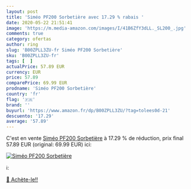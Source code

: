 ```yaml
---
layout: post
title: 'Siméo PF200 Sorbetière avec 17.29 % rabais '
date: 2020-05-22 21:51:41
image: 'https://m.media-amazon.com/images/I/41B6ZfY3dLL._SL200_.jpg'
comments: true
category: ofertas
author: ring
slug: 'B00ZPLL3ZU-fr Siméo PF200 Sorbetière'
sku: 'B00ZPLL3ZU-fr'
tags: [  ]
actualPrice: 57.89 EUR
currency: EUR
price: 57.89
comparePrice: 69.99 EUR
prodname: 'Siméo PF200 Sorbetière'
country: 'fr'
flag: '🇫🇷'
brand: ''
buyurl: 'https://www.amazon.fr/dp/B00ZPLL3ZU/?tag=tolees0d-21'
descuento: '17.29'
average: '57.89'
---
```


C'est en vente [Siméo PF200 Sorbetière](https://www.amazon.fr/dp/B00ZPLL3ZU/?tag=tolees0d-21)  à  17.29 % de réduction, prix final  57.89 EUR (original: 69.99 EUR) ici:

[![Siméo PF200 Sorbetière](https://m.media-amazon.com/images/I/41B6ZfY3dLL._SL200_.jpg)](https://www.amazon.fr/dp/B00ZPLL3ZU/?tag=tolees0d-21)

ℹ️:


[🛒 Achète-le!!](https://www.amazon.fr/dp/B00ZPLL3ZU/?tag=tolees0d-21)
